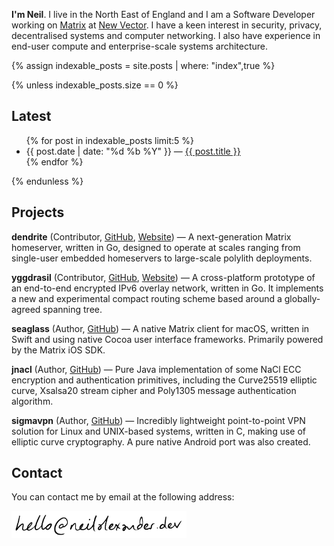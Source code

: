 ---
---

**I'm Neil**. I live in the North East of England and I am a Software Developer working
on [Matrix](https://matrix.org) at [New Vector](https://vector.im). I have a keen
interest in security, privacy, decentralised systems and computer networking.
I also have experience in end-user compute and enterprise-scale systems architecture.

{% assign indexable_posts = site.posts | where: "index",true %}

{% unless indexable_posts.size == 0 %}
## Latest
<ul>
{% for post in indexable_posts limit:5 %}
    <li>
      {{ post.date | date: "%d %b %Y" }} — <a href="{{ post.url }}">{{ post.title }}</a>
    </li>
{% endfor %}
</ul>
{% endunless %}

## Projects

**dendrite** (Contributor, [GitHub](https://github.com/matrix-org/dendrite), [Website](https://matrix.org/docs/projects/server/dendrite))
— A next-generation Matrix homeserver, written in Go, designed to operate at scales
ranging from single-user embedded homeservers to large-scale polylith deployments.

**yggdrasil** (Contributor, [GitHub](https://github.com/yggdrasil-network/yggdrasil-go), [Website](https://yggdrasil-network.github.io))
— A cross-platform prototype of an end-to-end encrypted IPv6 overlay network,
written in Go. It implements a new and experimental compact routing scheme based
around a globally-agreed spanning tree.

**seaglass** (Author, [GitHub](https://github.com/neilalexander/seaglass))
— A native Matrix client for macOS, written in Swift and using native Cocoa user
interface frameworks. Primarily powered by the Matrix iOS SDK.

**jnacl** (Author, [GitHub](https://github.com/neilalexander/jnacl))
— Pure Java implementation of some NaCl ECC encryption and authentication primitives,
including the Curve25519 elliptic curve, Xsalsa20 stream cipher and Poly1305
message authentication algorithm.

**sigmavpn** (Author, [GitHub](https://github.com/neilalexander/sigmavpn))
— Incredibly lightweight point-to-point VPN solution for Linux and UNIX-based
systems, written in C, making use of elliptic curve cryptography. A pure
native Android port was also created.

## Contact

You can contact me by email at the following address:

<img src='assets/images/email.png' width='280px' />
